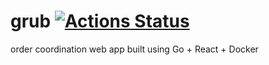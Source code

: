 # grub [![Actions Status](https://github.com/abmamo/grub/workflows/grub/badge.svg)](https://github.com/abmamo/grub/actions)
order coordination web app built using Go + React + Docker